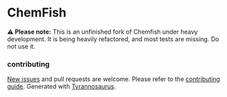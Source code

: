 # ChemFish

**⚠ Please note:**
This is an unfinished fork of Chemfish under heavy development.
It is being heavily refactored, and most tests are missing. Do not use it.


### contributing

[New issues](https://github.com/dmyersturnbull/chemfish/issues) and pull requests are welcome.
Please refer to the [contributing guide](https://github.com//blob/master/CONTRIBUTING.md).
Generated with [Tyrannosaurus](https://github.com/dmyersturnbull/tyrannosaurus).
